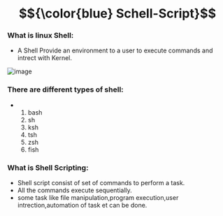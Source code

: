 # $${\color{blue}  Schell-Script}$$


### What is linux Shell:

- A Shell Provide an environment to a user to execute commands and intrect with Kernel.


![image](https://github.com/user-attachments/assets/1bf18ad2-8dfc-423b-bb7f-d4ff97eb5e85)



### There are different types of shell:
- 1. bash
  2. sh
  3. ksh
  4. tsh
  5. zsh
  6. fish


### What is Shell Scripting:
- Shell script consist of set of commands to perform a task.
- All the commands execute sequentially.
- some task like file manipulation,program execution,user intrection,automation of task et can be done.
